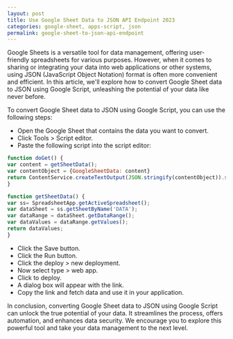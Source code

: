 ```yaml
---
layout: post
title: Use Google Sheet Data to JSON API Endpoint 2023
categories: google-sheet, apps-script, json
permalink: google-sheet-to-json-api-endpoint
---
```


Google Sheets is a versatile tool for data management, offering user-friendly spreadsheets for various purposes. However, when it comes to sharing or integrating your data into web applications or other systems, using JSON (JavaScript Object Notation) format is often more convenient and efficient. In this article, we'll explore how to convert Google Sheet data to JSON using Google Script, unleashing the potential of your data like never before.

To convert Google Sheet data to JSON using Google Script, you can use the following steps:

- Open the Google Sheet that contains the data you want to convert.
- Click Tools > Script editor.
- Paste the following script into the script editor:

```js
function doGet() {
var content = getSheetData();
var contentObject = {GoogleSheetData: content}
return ContentService.createTextOutput(JSON.stringify(contentObject)).setMimeType(ContentService.MimeType.JSON);
}

function getSheetData() {
var ss= SpreadsheetApp.getActiveSpreadsheet();
var dataSheet = ss.getSheetByName('DATA');
var dataRange = dataSheet.getDataRange();
var dataValues = dataRange.getValues();
return dataValues;
}
```

- Click the Save button.
- Click the Run button.
- Click the deploy > new deployment.
- Now select type > web app.
- Click to deploy.
- A dialog box will appear with the link.
- Copy the link and fetch data and use it in your application.

In conclusion, converting Google Sheet data to JSON using Google Script can unlock the true potential of your data. It streamlines the process, offers automation, and enhances data security. We encourage you to explore this powerful tool and take your data management to the next level.
